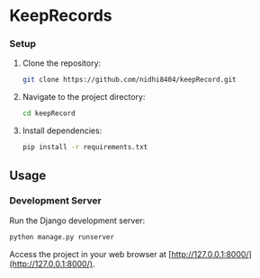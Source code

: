 # KeepRecords

### Setup

1. Clone the repository:

   ```bash
   git clone https://github.com/nidhi8404/keepRecord.git
   ```

2. Navigate to the project directory:

   ```bash
   cd keepRecord
   ```

3. Install dependencies:

   ```bash
   pip install -r requirements.txt
   ```

## Usage

### Development Server

Run the Django development server:

```bash
python manage.py runserver
```

Access the project in your web browser at [http://127.0.0.1:8000/](http://127.0.0.1:8000/).



